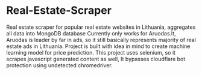 # Real-Estate-Scraper
Real estate scraper for popular real estate websites in Lithuania, aggregates all data into MongoDB database
Currently only works for Aruodas.lt, 
Aruodas is leader by far in ads, so it still basically represents majority of real estate ads in Lithuania.
Project is built with idea in mind to create machine learning model for price prediction.
This project uses selenium, so it scrapes javascript generated content as well,
It bypasses cloudflare bot protection using undetected chromedriver.
